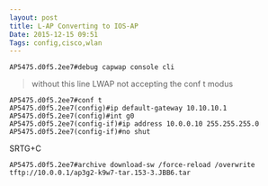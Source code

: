 ```yaml
---
layout: post
title: L-AP Converting to IOS-AP
Date: 2015-12-15 09:51 
Tags: config,cisco,wlan
---
```


    AP5475.d0f5.2ee7#debug capwap console cli 

> without this line LWAP not accepting the conf t modus

	AP5475.d0f5.2ee7#conf t
	AP5475.d0f5.2ee7(config)#ip default-gateway 10.10.10.1
	AP5475.d0f5.2ee7(config)#int g0
	AP5475.d0f5.2ee7(config-if)#ip address 10.0.0.10 255.255.255.0
	AP5475.d0f5.2ee7(config-if)#no shut

SRTG+C

	AP5475.d0f5.2ee7#archive download-sw /force-reload /overwrite tftp://10.0.0.1/ap3g2-k9w7-tar.153-3.JBB6.tar


